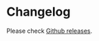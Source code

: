 # Changelog

Please check [Github releases](https://github.com/ManoManoTech/firefighter-oss/releases).

<!-- Contribution is welcome to improve the release and changelog automation -->
